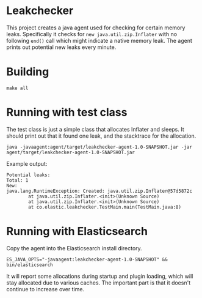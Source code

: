# Leakchecker

This project creates a java agent used for checking for certain memory leaks.
Specifically it checks for `new java.util.zip.Inflater` with no following `end()`
call which might indicate a native memory leak.
The agent prints out potential new leaks every minute.

# Building

```
make all
```

# Running with test class

The test class is just a simple class that allocates Inflater and sleeps. It should print out that it found
one leak, and the stacktrace for the allocation.
```
java -javaagent:agent/target/leakchecker-agent-1.0-SNAPSHOT.jar -jar agent/target/leakchecker-agent-1.0-SNAPSHOT.jar
```
Example output:
```
Potential leaks:
Total: 1
New:
java.lang.RuntimeException: Created: java.util.zip.Inflater@57d5872c
        at java.util.zip.Inflater.<init>(Unknown Source)
        at java.util.zip.Inflater.<init>(Unknown Source)
        at co.elastic.leakchecker.TestMain.main(TestMain.java:8)
```

# Running with Elasticsearch
Copy the agent into the Elasticsearch install directory.
```
ES_JAVA_OPTS="-javaagent:leakchecker-agent-1.0-SNAPSHOT" && bin/elasticsearch
```
It will report some allocations during startup and plugin loading, which will stay allocated due to various caches. 
The important part is that it doesn't continue to increase over time.
